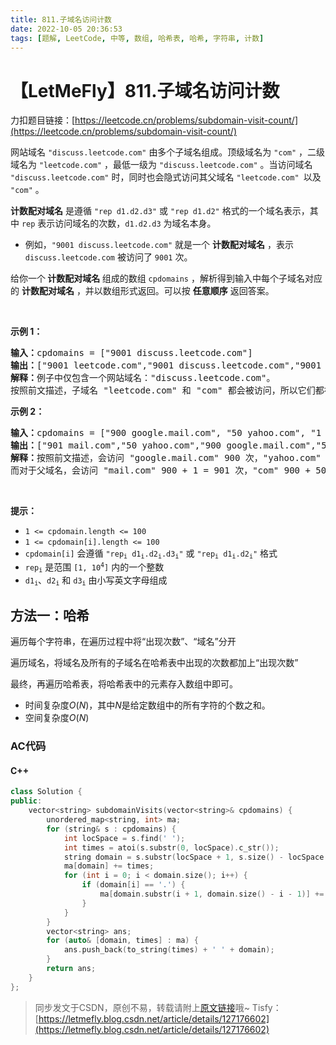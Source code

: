 ```yaml
---
title: 811.子域名访问计数
date: 2022-10-05 20:36:53
tags: [题解, LeetCode, 中等, 数组, 哈希表, 哈希, 字符串, 计数]
---
```


# 【LetMeFly】811.子域名访问计数

力扣题目链接：[https://leetcode.cn/problems/subdomain-visit-count/](https://leetcode.cn/problems/subdomain-visit-count/)

<p>网站域名 <code>"discuss.leetcode.com"</code> 由多个子域名组成。顶级域名为 <code>"com"</code> ，二级域名为 <code>"leetcode.com"</code> ，最低一级为 <code>"discuss.leetcode.com"</code> 。当访问域名 <code>"discuss.leetcode.com"</code> 时，同时也会隐式访问其父域名 <code>"leetcode.com" </code>以及 <code>"com"</code> 。</p>

<p><strong>计数配对域名</strong> 是遵循 <code>"rep d1.d2.d3"</code> 或 <code>"rep d1.d2"</code> 格式的一个域名表示，其中 <code>rep</code> 表示访问域名的次数，<code>d1.d2.d3</code> 为域名本身。</p>

<ul>
	<li>例如，<code>"9001 discuss.leetcode.com"</code> 就是一个 <strong>计数配对域名</strong> ，表示 <code>discuss.leetcode.com</code> 被访问了 <code>9001</code> 次。</li>
</ul>

<p>给你一个<strong> 计数配对域名 </strong>组成的数组 <code>cpdomains</code> ，解析得到输入中每个子域名对应的&nbsp;<strong>计数配对域名</strong> ，并以数组形式返回。可以按 <strong>任意顺序</strong> 返回答案。</p>

<p>&nbsp;</p>

<p><strong>示例 1：</strong></p>

<pre>
<strong>输入：</strong>cpdomains = ["9001 discuss.leetcode.com"]
<strong>输出：</strong>["9001 leetcode.com","9001 discuss.leetcode.com","9001 com"]
<strong>解释：</strong>例子中仅包含一个网站域名："discuss.leetcode.com"。
按照前文描述，子域名 "leetcode.com" 和 "com" 都会被访问，所以它们都被访问了 9001 次。</pre>

<p><strong>示例 2：</strong></p>

<pre>
<strong>输入：</strong>cpdomains = ["900 google.mail.com", "50 yahoo.com", "1 intel.mail.com", "5 wiki.org"]
<strong>输出：</strong>["901 mail.com","50 yahoo.com","900 google.mail.com","5 wiki.org","5 org","1 intel.mail.com","951 com"]
<strong>解释：</strong>按照前文描述，会访问 "google.mail.com" 900 次，"yahoo.com" 50 次，"intel.mail.com" 1 次，"wiki.org" 5 次。
而对于父域名，会访问 "mail.com" 900 + 1 = 901 次，"com" 900 + 50 + 1 = 951 次，和 "org" 5 次。
</pre>

<p>&nbsp;</p>

<p><strong>提示：</strong></p>

<ul>
	<li><code>1 &lt;= cpdomain.length &lt;= 100</code></li>
	<li><code>1 &lt;= cpdomain[i].length &lt;= 100</code></li>
	<li><code>cpdomain[i]</code> 会遵循 <code>"rep<sub>i</sub> d1<sub>i</sub>.d2<sub>i</sub>.d3<sub>i</sub>"</code> 或 <code>"rep<sub>i</sub> d1<sub>i</sub>.d2<sub>i</sub>"</code> 格式</li>
	<li><code>rep<sub>i</sub></code> 是范围 <code>[1, 10<sup>4</sup>]</code> 内的一个整数</li>
	<li><code>d1<sub>i</sub></code>、<code>d2<sub>i</sub></code> 和 <code>d3<sub>i</sub></code> 由小写英文字母组成</li>
</ul>


    
## 方法一：哈希

遍历每个字符串，在遍历过程中将“出现次数”、“域名”分开

遍历域名，将域名及所有的子域名在哈希表中出现的次数都加上“出现次数”

最终，再遍历哈希表，将哈希表中的元素存入数组中即可。

+ 时间复杂度$O(N)$，其中$N$是给定数组中的所有字符的个数之和。
+ 空间复杂度$O(N)$

### AC代码

#### C++

```cpp
class Solution {
public:
    vector<string> subdomainVisits(vector<string>& cpdomains) {
        unordered_map<string, int> ma;
        for (string& s : cpdomains) {
            int locSpace = s.find(' ');
            int times = atoi(s.substr(0, locSpace).c_str());
            string domain = s.substr(locSpace + 1, s.size() - locSpace - 1);
            ma[domain] += times;
            for (int i = 0; i < domain.size(); i++) {
                if (domain[i] == '.') {
                    ma[domain.substr(i + 1, domain.size() - i - 1)] += times;
                }
            }
        }
        vector<string> ans;
        for (auto& [domain, times] : ma) {
            ans.push_back(to_string(times) + ' ' + domain);
        }
        return ans;
    }
};
```

> 同步发文于CSDN，原创不易，转载请附上[原文链接](https://blog.letmefly.xyz/2022/10/05/LeetCode%200811.%E5%AD%90%E5%9F%9F%E5%90%8D%E8%AE%BF%E9%97%AE%E8%AE%A1%E6%95%B0/)哦~
> Tisfy：[https://letmefly.blog.csdn.net/article/details/127176602](https://letmefly.blog.csdn.net/article/details/127176602)
